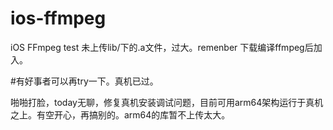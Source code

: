 # ios-ffmpeg
iOS FFmpeg test
未上传lib/下的.a文件，过大。remenber 下载编译ffmpeg后加入。

#有好事者可以再try一下。真机已过。

啪啪打脸，today无聊，修复真机安装调试问题，目前可用arm64架构运行于真机之上。有空开心，再搞别的。arm64的库暂不上传太大。

